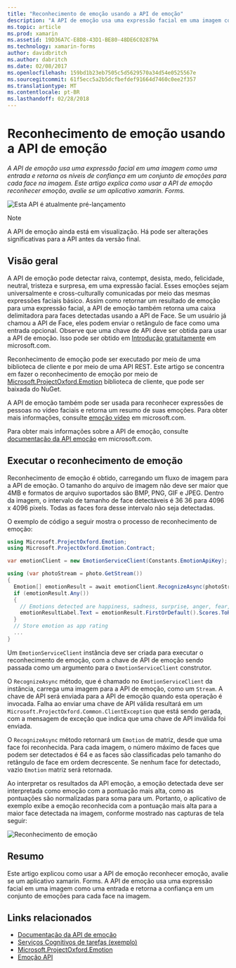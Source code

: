 ```yaml
---
title: "Reconhecimento de emoção usando a API de emoção"
description: "A API de emoção usa uma expressão facial em uma imagem como uma entrada e retorna os níveis de confiança em um conjunto de emoções para cada face na imagem. Este artigo explica como usar a API de emoção reconhecer emoção, avalie se um aplicativo xamarin. Forms."
ms.topic: article
ms.prod: xamarin
ms.assetid: 19D36A7C-E8D8-43D1-BE80-48DE6C02879A
ms.technology: xamarin-forms
author: davidbritch
ms.author: dabritch
ms.date: 02/08/2017
ms.openlocfilehash: 159bd1b23eb7505c5d5629570a34d54e0525567e
ms.sourcegitcommit: 61f5ecc5a2b5dcfbefdef91664d7460c0ee2f357
ms.translationtype: MT
ms.contentlocale: pt-BR
ms.lasthandoff: 02/28/2018
---
```

# <a name="emotion-recognition-using-the-emotion-api"></a>Reconhecimento de emoção usando a API de emoção

_A API de emoção usa uma expressão facial em uma imagem como uma entrada e retorna os níveis de confiança em um conjunto de emoções para cada face na imagem. Este artigo explica como usar a API de emoção reconhecer emoção, avalie se um aplicativo xamarin. Forms._

![](~/media/shared/preview.png "Esta API é atualmente pré-lançamento")

> [!NOTE]
> A API de emoção ainda está em visualização. Há pode ser alterações significativas para a API antes da versão final.

## <a name="overview"></a>Visão geral

A API de emoção pode detectar raiva, contempt, desista, medo, felicidade, neutral, tristeza e surpresa, em uma expressão facial. Esses emoções sejam universalmente e cross-culturally comunicadas por meio das mesmas expressões faciais básico. Assim como retornar um resultado de emoção para uma expressão facial, a API de emoção também retorna uma caixa delimitadora para faces detectadas usando a API de Face. Se um usuário já chamou a API de Face, eles podem enviar o retângulo de face como uma entrada opcional. Observe que uma chave de API deve ser obtida para usar a API de emoção. Isso pode ser obtido em [Introdução gratuitamente](https://www.microsoft.com/cognitive-services/sign-up) em microsoft.com.

Reconhecimento de emoção pode ser executado por meio de uma biblioteca de cliente e por meio de uma API REST. Este artigo se concentra em fazer o reconhecimento de emoção por meio de [Microsoft.ProjectOxford.Emotion](https://www.nuget.org/packages/Microsoft.ProjectOxford.Emotion/) biblioteca de cliente, que pode ser baixada do NuGet.

A API de emoção também pode ser usada para reconhecer expressões de pessoas no vídeo faciais e retorna um resumo de suas emoções. Para obter mais informações, consulte [emoção vídeo](https://www.microsoft.com/cognitive-services/emotion-api/documentation#emotion-in-video) em microsoft.com.

Para obter mais informações sobre a API de emoção, consulte [documentação da API emoção](https://www.microsoft.com/cognitive-services/emotion-api/documentation) em microsoft.com.

## <a name="performing-emotion-recognition"></a>Executar o reconhecimento de emoção

Reconhecimento de emoção é obtido, carregando um fluxo de imagem para a API de emoção. O tamanho do arquivo de imagem não deve ser maior que 4MB e formatos de arquivo suportados são BMP, PNG, GIF e JPEG. Dentro da imagem, o intervalo de tamanho de face detectáveis é 36 36 para 4096 x 4096 pixels. Todas as faces fora desse intervalo não seja detectadas.

O exemplo de código a seguir mostra o processo de reconhecimento de emoção:

```csharp
using Microsoft.ProjectOxford.Emotion;
using Microsoft.ProjectOxford.Emotion.Contract;

var emotionClient = new EmotionServiceClient(Constants.EmotionApiKey);

using (var photoStream = photo.GetStream())
{
  Emotion[] emotionResult = await emotionClient.RecognizeAsync(photoStream);
  if (emotionResult.Any())
  {
    // Emotions detected are happiness, sadness, surprise, anger, fear, contempt, disgust, or neutral.
    emotionResultLabel.Text = emotionResult.FirstOrDefault().Scores.ToRankedList().FirstOrDefault().Key;
  }
  // Store emotion as app rating
  ...
}
```

Um `EmotionServiceClient` instância deve ser criada para executar o reconhecimento de emoção, com a chave de API de emoção sendo passada como um argumento para o `EmotionServiceClient` construtor.

O `RecognizeAsync` método, que é chamado no `EmotionServiceClient` da instância, carrega uma imagem para a API de emoção, como um `Stream`. A chave de API será enviada para a API de emoção quando esta operação é invocada. Falha ao enviar uma chave de API válida resultará em um `Microsoft.ProjectOxford.Common.ClientException` que está sendo gerada, com a mensagem de exceção que indica que uma chave de API inválida foi enviada.

O `RecognizeAsync` método retornará um `Emotion` de matriz, desde que uma face foi reconhecida. Para cada imagem, o número máximo de faces que podem ser detectados é 64 e as faces são classificadas pelo tamanho do retângulo de face em ordem decrescente. Se nenhum face for detectado, vazio `Emotion` matriz será retornada.

Ao interpretar os resultados da API emoção, a emoção detectada deve ser interpretada como emoção com a pontuação mais alta, como as pontuações são normalizadas para soma para um. Portanto, o aplicativo de exemplo exibe a emoção reconhecida com a pontuação mais alta para a maior face detectada na imagem, conforme mostrado nas capturas de tela seguir:

![](emotion-recognition-images/emotion-recognition.png "Reconhecimento de emoção")

## <a name="summary"></a>Resumo

Este artigo explicou como usar a API de emoção reconhecer emoção, avalie se um aplicativo xamarin. Forms. A API de emoção usa uma expressão facial em uma imagem como uma entrada e retorna a confiança em um conjunto de emoções para cada face na imagem.


## <a name="related-links"></a>Links relacionados

- [Documentação da API de emoção](https://www.microsoft.com/cognitive-services/emotion-api/documentation)
- [Serviços Cognitivos de tarefas (exemplo)](https://developer.xamarin.com/samples/xamarin-forms/WebServices/TodoCognitiveServices/)
- [Microsoft.ProjectOxford.Emotion](https://www.nuget.org/packages/Microsoft.ProjectOxford.Emotion/)
- [Emoção API](https://dev.projectoxford.ai/docs/services/5639d931ca73072154c1ce89/operations/563b31ea778daf121cc3a5fa)
